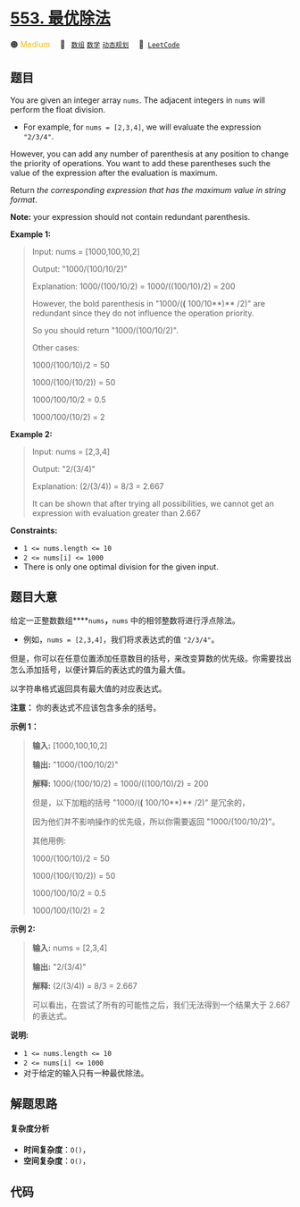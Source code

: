 # [553. 最优除法](https://leetcode.com/problems/optimal-division)

🟠 <font color=#ffb800>Medium</font>&emsp; 🔖&ensp; [`数组`](/tag/array.md) [`数学`](/tag/math.md) [`动态规划`](/tag/dynamic-programming.md)&emsp; 🔗&ensp;[`LeetCode`](https://leetcode.com/problems/optimal-division)

## 题目

You are given an integer array `nums`. The adjacent integers in `nums` will
perform the float division.

  * For example, for `nums = [2,3,4]`, we will evaluate the expression `"2/3/4"`.

However, you can add any number of parenthesis at any position to change the
priority of operations. You want to add these parentheses such the value of
the expression after the evaluation is maximum.

Return _the corresponding expression that has the maximum value in string
format_.

**Note:** your expression should not contain redundant parenthesis.



**Example 1:**

> Input: nums = [1000,100,10,2]
> 
> Output: "1000/(100/10/2)"
> 
> Explanation: 1000/(100/10/2) = 1000/((100/10)/2) = 200
> 
> However, the bold parenthesis in "1000/(**(** 100/10**)** /2)" are redundant since they do not influence the operation priority.
> 
> So you should return "1000/(100/10/2)".
> 
> Other cases:
> 
> 1000/(100/10)/2 = 50
> 
> 1000/(100/(10/2)) = 50
> 
> 1000/100/10/2 = 0.5
> 
> 1000/100/(10/2) = 2

**Example 2:**

> Input: nums = [2,3,4]
> 
> Output: "2/(3/4)"
> 
> Explanation: (2/(3/4)) = 8/3 = 2.667
> 
> It can be shown that after trying all possibilities, we cannot get an expression with evaluation greater than 2.667

**Constraints:**

  * `1 <= nums.length <= 10`
  * `2 <= nums[i] <= 1000`
  * There is only one optimal division for the given input.


## 题目大意

给定一正整数数组****`nums`**，**`nums` 中的相邻整数将进行浮点除法。

  * 例如，`nums = [2,3,4]`，我们将求表达式的值 `"2/3/4"`。

但是，你可以在任意位置添加任意数目的括号，来改变算数的优先级。你需要找出怎么添加括号，以便计算后的表达式的值为最大值。

以字符串格式返回具有最大值的对应表达式。

**注意：** 你的表达式不应该包含多余的括号。



**示例 1：**

> 
> 
> 
> 
> 
> **输入:** [1000,100,10,2]
> 
> **输出:** "1000/(100/10/2)"
> 
> **解释:** 1000/(100/10/2) = 1000/((100/10)/2) = 200
> 
> 但是，以下加粗的括号 "1000/(**(** 100/10**)** /2)" 是冗余的，
> 
> 因为他们并不影响操作的优先级，所以你需要返回 "1000/(100/10/2)"。
> 
> 
> 
> 其他用例:
> 
> 1000/(100/10)/2 = 50
> 
> 1000/(100/(10/2)) = 50
> 
> 1000/100/10/2 = 0.5
> 
> 1000/100/(10/2) = 2
> 
> 



**示例 2:**

> 
> 
> 
> 
> 
> **输入:** nums = [2,3,4]
> 
> **输出:** "2/(3/4)"
> 
> **解释:** (2/(3/4)) = 8/3 = 2.667
> 
> 可以看出，在尝试了所有的可能性之后，我们无法得到一个结果大于 2.667 的表达式。
> 
> 



**说明:**

  * `1 <= nums.length <= 10`
  * `2 <= nums[i] <= 1000`
  * 对于给定的输入只有一种最优除法。


## 解题思路

#### 复杂度分析

- **时间复杂度**：`O()`，
- **空间复杂度**：`O()`，

## 代码

```javascript

```
